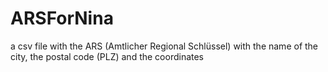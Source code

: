 # ARSForNina
a csv file with the ARS (Amtlicher Regional Schlüssel) with the name of the city, the postal code (PLZ) and the coordinates
